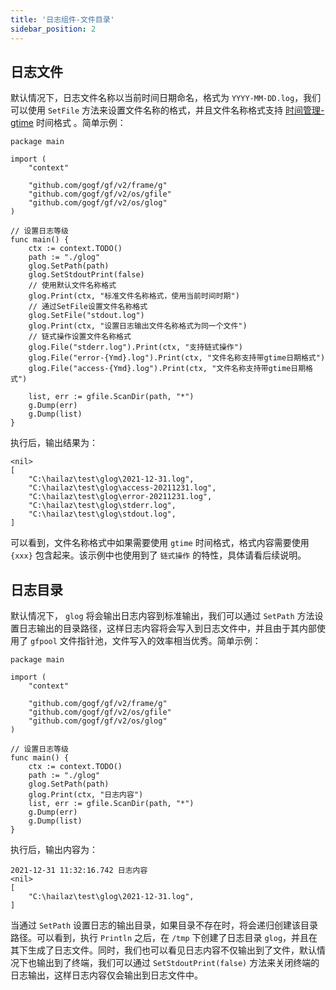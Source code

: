 ```yaml
---
title: '日志组件-文件目录'
sidebar_position: 2
---
```


## 日志文件

默认情况下，日志文件名称以当前时间日期命名，格式为 `YYYY-MM-DD.log`，我们可以使用 `SetFile` 方法来设置文件名称的格式，并且文件名称格式支持 [时间管理-gtime](output/goframe-v2.4-md/组件列表/系统相关/时间管理-gtime) 时间格式 。简单示例：

```
package main

import (
	"context"

	"github.com/gogf/gf/v2/frame/g"
	"github.com/gogf/gf/v2/os/gfile"
	"github.com/gogf/gf/v2/os/glog"
)

// 设置日志等级
func main() {
	ctx := context.TODO()
	path := "./glog"
	glog.SetPath(path)
	glog.SetStdoutPrint(false)
	// 使用默认文件名称格式
	glog.Print(ctx, "标准文件名称格式，使用当前时间时期")
	// 通过SetFile设置文件名称格式
	glog.SetFile("stdout.log")
	glog.Print(ctx, "设置日志输出文件名称格式为同一个文件")
	// 链式操作设置文件名称格式
	glog.File("stderr.log").Print(ctx, "支持链式操作")
	glog.File("error-{Ymd}.log").Print(ctx, "文件名称支持带gtime日期格式")
	glog.File("access-{Ymd}.log").Print(ctx, "文件名称支持带gtime日期格式")

	list, err := gfile.ScanDir(path, "*")
	g.Dump(err)
	g.Dump(list)
}

```

执行后，输出结果为：

```
<nil>
[
    "C:\hailaz\test\glog\2021-12-31.log",
    "C:\hailaz\test\glog\access-20211231.log",
    "C:\hailaz\test\glog\error-20211231.log",
    "C:\hailaz\test\glog\stderr.log",
    "C:\hailaz\test\glog\stdout.log",
]
```

可以看到，文件名称格式中如果需要使用 `gtime` 时间格式，格式内容需要使用 `{xxx}` 包含起来。该示例中也使用到了 `链式操作` 的特性，具体请看后续说明。

## 日志目录

默认情况下， `glog` 将会输出日志内容到标准输出，我们可以通过 `SetPath` 方法设置日志输出的目录路径，这样日志内容将会写入到日志文件中，并且由于其内部使用了 `gfpool` 文件指针池，文件写入的效率相当优秀。简单示例：

```
package main

import (
	"context"

	"github.com/gogf/gf/v2/frame/g"
	"github.com/gogf/gf/v2/os/gfile"
	"github.com/gogf/gf/v2/os/glog"
)

// 设置日志等级
func main() {
	ctx := context.TODO()
	path := "./glog"
	glog.SetPath(path)
	glog.Print(ctx, "日志内容")
	list, err := gfile.ScanDir(path, "*")
	g.Dump(err)
	g.Dump(list)
}

```

执行后，输出内容为：

```
2021-12-31 11:32:16.742 日志内容
<nil>
[
    "C:\hailaz\test\glog\2021-12-31.log",
]
```

当通过 `SetPath` 设置日志的输出目录，如果目录不存在时，将会递归创建该目录路径。可以看到，执行 `Println` 之后，在 `/tmp` 下创建了日志目录 `glog`，并且在其下生成了日志文件。同时，我们也可以看见日志内容不仅输出到了文件，默认情况下也输出到了终端，我们可以通过 `SetStdoutPrint(false)` 方法来关闭终端的日志输出，这样日志内容仅会输出到日志文件中。
